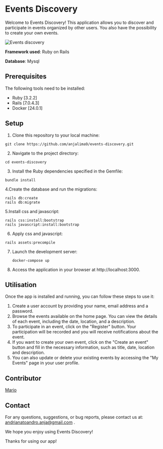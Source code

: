 # Events Discovery

Welcome to Events Discovery! This application allows you to discover and participate in events organized by other users. You also have the possibility to create your own events.

![Events discovery](https://github.com/anjalima9/events-discovery/assets/72700990/3ea4b238-27c6-4a34-81b7-d40b04dac406)


**Framework used**: Ruby on Rails

**Database**: Mysql

## Prerequisites
The following tools need to be installed:
- Ruby [3.2.2]
- Rails [7.0.4.3]
- Docker [24.0.1]

## Setup
1. Clone this repository to your local machine:
```
git clone https://github.com/anjalima9/events-discovery.git
```
2. Navigate to the project directory:
```
cd events-discovery
```
3. Install the Ruby dependencies specified in the Gemfile:
```
bundle install
```
4.Create the database and run the migrations:
```
rails db:create
rails db:migrate
```
5.Install css and javascript:
```
rails css:install:bootstrap
rails javascript:install:bootstrap
```
6. Apply css and javascript:
```
rails assets:precompile
```
7. Launch the development server:
   ```
   docker-compose up
   ```
8. Access the application in your browser at http://localhost:3000.

## Utilisation
Once the app is installed and running, you can follow these steps to use it:

1. Create a user account by providing your name, email address and a password.
2. Browse the events available on the home page. You can view the details of each event, including the date, location, and a description.
3. To participate in an event, click on the "Register" button. Your participation will be recorded and you will receive notifications about the event.
4. If you want to create your own event, click on the "Create an event" button and fill in the necessary information, such as title, date, location and description.
5. You can also update or delete your existing events by accessing the "My Events" page in your user profile.

## Contributor
[Mario](https://github.com/manzcode)

## Contact
For any questions, suggestions, or bug reports, please contact us at: andrianatoandro.anja@gmail.com .

We hope you enjoy using Events Discovery!

Thanks for using our app!

